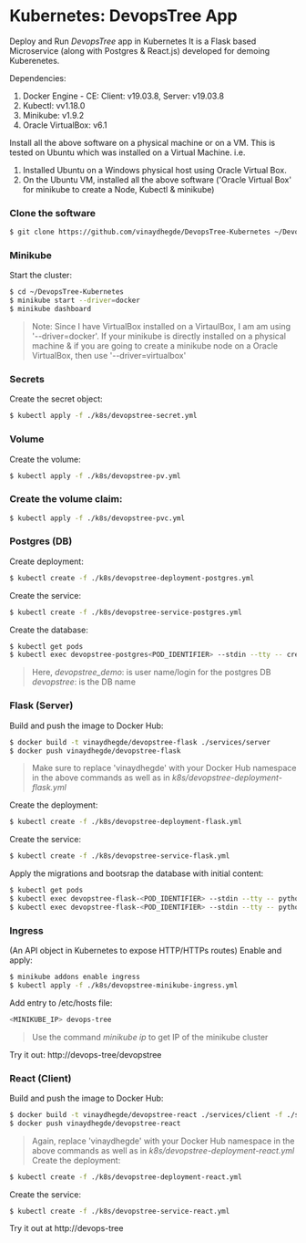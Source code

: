 # Kubernetes: DevopsTree App
Deploy and Run *DevopsTree* app in Kubernetes
It is a Flask based Microservice (along with Postgres & React.js) developed for demoing Kuberenetes.


Dependencies:
1. Docker Engine - CE: Client: v19.03.8, Server: v19.03.8
1. Kubectl: vv1.18.0
1. Minikube: v1.9.2
1. Oracle VirtualBox: v6.1

Install all the above software on a physical machine or on a VM. 
This is tested on Ubuntu which was installed on a Virtual Machine. i.e.
1. Installed Ubuntu on a Windows physical host using Oracle Virtual Box.
1. On the Ubuntu VM, installed all the above software ('Oracle Virtual Box' for minikube to create a Node, Kubectl & minikube)

### Clone the software
```sh
$ git clone https://github.com/vinaydhegde/DevopsTree-Kubernetes ~/DevopsTree-Kubernetes
```

### Minikube
Start the cluster:
```sh
$ cd ~/DevopsTree-Kubernetes
$ minikube start --driver=docker
$ minikube dashboard
```
>Note: Since I have VirtualBox installed on a VirtaulBox, I am am using '--driver=docker'. If your minikube is directly installed on a physical machine & if you are going to create a minikube node on a Oracle VirtualBox, then use '--driver=virtualbox'

### Secrets
Create the secret object:
```sh
$ kubectl apply -f ./k8s/devopstree-secret.yml
```

### Volume
Create the volume:
```sh
$ kubectl apply -f ./k8s/devopstree-pv.yml
```

### Create the volume claim:
```sh
$ kubectl apply -f ./k8s/devopstree-pvc.yml
```
### Postgres (DB)
Create deployment:
```sh
$ kubectl create -f ./k8s/devopstree-deployment-postgres.yml
```
Create the service:
```sh
$ kubectl create -f ./k8s/devopstree-service-postgres.yml
```
Create the database:
```sh
$ kubectl get pods
$ kubectl exec devopstree-postgres<POD_IDENTIFIER> --stdin --tty -- createdb -U devopstree-demo devopstree
 ```
>Here, 
>*devopstree_demo*: is user name/login for the postgres DB 
>*devopstree*: is the DB name

### Flask (Server)
Build and push the image to Docker Hub:
```sh
$ docker build -t vinaydhegde/devopstree-flask ./services/server
$ docker push vinaydhegde/devopstree-flask
```
>Make sure to replace 'vinaydhegde' with your Docker Hub namespace in the above commands as well as in *k8s/devopstree-deployment-flask.yml*

Create the deployment:
```sh
$ kubectl create -f ./k8s/devopstree-deployment-flask.yml
```
Create the service:
```sh
$ kubectl create -f ./k8s/devopstree-service-flask.yml
```
Apply the migrations and bootsrap the database with initial content:
```sh
$ kubectl get pods
$ kubectl exec devopstree-flask-<POD_IDENTIFIER> --stdin --tty -- python manage.py recreate_db
$ kubectl exec devopstree-flask-<POD_IDENTIFIER> --stdin --tty -- python manage.py boostrap_db
```
### Ingress 
(An API object in Kubernetes to expose HTTP/HTTPs routes)
Enable and apply:
```sh
$ minikube addons enable ingress
$ kubectl apply -f ./k8s/devopstree-minikube-ingress.yml
```
Add entry to /etc/hosts file:
```sh
<MINIKUBE_IP> devops-tree
```
>Use the command *minikube ip* to get IP of the minikube cluster

Try it out: http://devops-tree/devopstree

### React (Client)
Build and push the image to Docker Hub:
```sh
$ docker build -t vinaydhegde/devopstree-react ./services/client -f ./services/client/Dockerfile-k8s
$ docker push vinaydhegde/devopstree-react
```
>Again, replace 'vinaydhegde' with your Docker Hub namespace in the above commands as well as in *k8s/devopstree-deployment-react.yml*
Create the deployment:
```sh
$ kubectl create -f ./k8s/devopstree-deployment-react.yml
```
Create the service:
```sh
$ kubectl create -f ./k8s/devopstree-service-react.yml
```
Try it out at http://devops-tree






